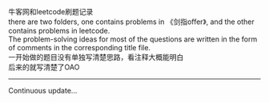牛客网和leetcode刷题记录  
there are two folders, one contains problems in 《剑指offer》, and the other contains problems in leetcode.  
The problem-solving ideas for most of the questions are written in the form of comments in the corresponding title file.  
一开始做的题目没有单独写清楚思路，看注释大概能明白  
后来的就写清楚了OAO  

***
Continuous update...